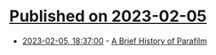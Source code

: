 # [Published on 2023-02-05](index.md)

* [2023-02-05, 18:37:00](https://news.ycombinator.com/item?id=34667465) - [A Brief History of Parafilm](https://cell.substack.com/p/parafilm)
